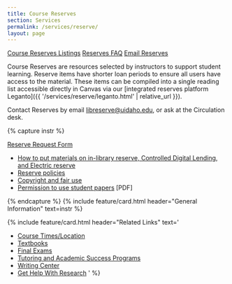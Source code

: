 ```yaml
---
title: Course Reserves
section: Services
permalink: /services/reserve/
layout: page
---
```

<p class="text-center">
    <a href="https://alliance-uidaho.alma.exlibrisgroup.com/leganto/public/01ALLIANCE_UID/searchlists" class="btn btn-outline-pride-gold m-2" ><span class="fas fa-book"></span> Course Reserves Listings</a>
    <a href="{{ '/services/reserve/faq.html' | relative_url }}" class="btn btn-outline-pride-gold m-2" ><span class="far fa-question-circle"></span> Reserves FAQ</a>
    <a href="mailto:libreserve@uidaho.edu" class="btn btn-outline-clearwater m-2"><span class="fas fa-envelope"></span> Email Reserves</a>
</p>

Course Reserves are resources selected by instructors to support student learning. 
Reserve items have shorter loan periods to ensure all users have access to the material.
These items can be compiled into a single reading list accessible directly in Canvas via our [integrated reserves platform Leganto]({{ '/services/reserve/leganto.html' | relative_url }}).

Contact Reserves by email <a href="mailto:libreserve@uidaho.edu">libreserve@uidaho.edu</a>, or ask at the Circulation desk.

{% capture instr %}
<p class="text-center">
    <a href="https://uidaho.co1.qualtrics.com/jfe/form/SV_d3UL6u0pxEGpZs2" class="btn btn-payette-blue my-2" target="_blank" rel="noopener">
        <span class="fas fa-link"></span>Reserve Request Form</a>
</p>
<ul>
    <li>
        <a href="howto.html">How to put materials on in-library reserve, Controlled Digital Lending, and Electric reserve</a>
    </li>
    <li>
        <a href="policies.html">Reserve policies</a>
    </li>
    <li>
        <a href="fairuse.html">Copyright and fair use</a>
    </li>
    <li>
        <a href="https://www.lib.uidaho.edu/pdf/studentMaterialsPermission.pdf" target="_blank" rel="noopener">Permission to use student papers</a> [PDF]</li>
</ul>{% endcapture %}
{% include feature/card.html header="General Information" text=instr %}

{% include feature/card.html header="Related Links" text='
- <a href="https://www.uidaho.edu/schedule/">Course Times/Location</a>
- <a href="https://www.vandalstore.com/SelectTermDept.aspx">Textbooks</a>
- <a href="https://www.uidaho.edu/registrar/classes/finals">Final Exams</a>
- <a href="https://www.uidaho.edu/current-students/academic-support/asp/tcs">Tutoring and Academic Success Programs</a>
- <a href="http://www.uidaho.edu/class/english/writingcenter">Writing Center</a>
- <a href="/help/research.html">Get Help With Research</a>
' %}
